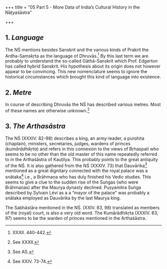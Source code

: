 +++
title = "05 Part 5 - More Data of India’s Cultural History in the Nāṭyaśāstra"

+++
## 1. *Language*

The NŚ mentions besides Sanskrit and the various kinds of Prakrit the Ardha-Saṃskṛta as the language of Dhruvās.[^mg1] By this last term we are probably to understand the so-called Gāthā-Sanskrit which Prof. Edgerton has called hybrid Sanskrit. His hypothesis about its origin does not however appear to be convincing. This new nomenclature seems to ignore the historical circumstances which brought this kind of language into existence.


[^mg1]:  XXXII. 440-442.

## 2. *Metre*

In course of describing Dhruvās the NŚ has described various metres. Most of these names are otherwise unknown.[^mg2]

## 3. *The Arthasāstra*


[^mg2]:  See XXXII.

The NŚ (XXXIV. 82-98) describes a king, an army-leader, a purohita (chaplain), ministers, secretaries, judges, wardens of princes (*kumārādhikṛta*) and refers in this connexion to the views of Bṛhaspati who seems to be no other than the old master of this name repeatedly referred to in the Arthaśāstra of Kauṭilya. This probably points to the great antiquity of the NŚ. It is also gathered from the NŚ (XXXIV. 73) that Dauvārika[^mg3] mentioned as a great dignitary connected with the royal palace was a snātaka[^mg4] i.e., a Brāhmaṇa who has duly finished his Vedic studies. This seems to give a clue to the sudden rise of the Suṅgas (who were Brāhmaṇas) after the Maurya dynasty declined. Puṣyamitra Suṅga described by Sylvain Lévi as a a “mayor of the palace” was probably a snātaka employed as Dauvārika by the last Maurya king.


[^mg4]:  See XXIV. 73-74.


[^mg3]:  See AS.

The Sabhāstāra mentioned in the NŚ. (XXIV. 83, 98) translated as members of the (royal) court, is also a very old word. The Kumārādhikṛta (XXXIV. 83, 97) seems to be the warden of princes mentioned in the Arthaśāstra.




